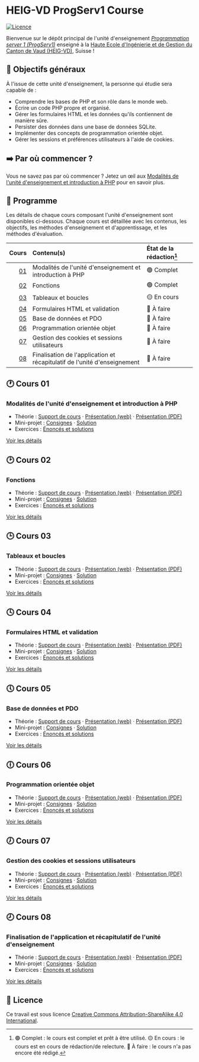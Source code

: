 # HEIG-VD ProgServ1 Course

[![Licence](https://img.shields.io/github/license/heig-vd-progserv1-course/heig-vd-progserv1-course)](./LICENSE.md)

Bienvenue sur le dépôt principal de l'unité d'enseignement
[_Programmation server 1 (ProgServ1)_](https://gaps.heig-vd.ch/consultation/fiches/uv/uv.php?id=7307)
enseigné à la
[Haute Ecole d'Ingénierie et de Gestion du Canton de Vaud (HEIG-VD)](https://heig-vd.ch),
Suisse !

## 🎯 Objectifs généraux

À l'issue de cette unité d'enseignement, la personne qui étudie sera capable de
:

- Comprendre les bases de PHP et son rôle dans le monde web.
- Écrire un code PHP propre et organisé.
- Gérer les formulaires HTML et les données qu'ils contiennent de manière sûre.
- Persister des données dans une base de données SQLite.
- Implémenter des concepts de programmation orientée objet.
- Gérer les sessions et préférences utilisateurs à l'aide de cookies.

## ➡️ Par où commencer ?

Vous ne savez pas par où commencer ? Jetez un œil aux
[Modalités de l'unité d'enseignement et introduction à PHP](#modalités-de-lunité-denseignement-et-introduction-à-php)
pour en savoir plus.

## 📅 Programme

Les détails de chaque cours composant l'unité d'enseignement sont disponibles
ci-dessous. Chaque cours est détaillée avec les contenus, les objectifs, les
méthodes d'enseignement et d'apprentissage, et les méthodes d'évaluation.

|            Cours | Contenu(s)                                                               | État de la rédaction[^etat-de-la-redaction] |
| ---------------: | :----------------------------------------------------------------------- | :------------------------------------------ |
| [01](#-cours-01) | Modalités de l'unité d'enseignement et introduction à PHP                | 🟢 Complet                                  |
| [02](#-cours-02) | Fonctions                                                                | 🟢 Complet                                  |
| [03](#-cours-03) | Tableaux et boucles                                                      | 🟡 En cours                                 |
| [04](#-cours-04) | Formulaires HTML et validation                                           | 🔴 À faire                                  |
| [05](#-cours-05) | Base de données et PDO                                                   | 🔴 À faire                                  |
| [06](#-cours-06) | Programmation orientée objet                                             | 🔴 À faire                                  |
| [07](#-cours-07) | Gestion des cookies et sessions utilisateurs                             | 🔴 À faire                                  |
| [08](#-cours-08) | Finalisation de l'application et récapitulatif de l'unité d'enseignement | 🔴 À faire                                  |

## 🕐 Cours 01

### Modalités de l'unité d'enseignement et introduction à PHP

- Théorie :
  [Support de cours](./01-modalites-de-lunite-denseignement-et-introduction-a-php/01-theorie/README.md)
  ·
  [Présentation (web)](https://heig-vd-progserv1-course.github.io/heig-vd-progserv1-course/01-modalites-de-lunite-denseignement-et-introduction-a-php/01-theorie/index.html)
  ·
  [Présentation (PDF)](https://heig-vd-progserv1-course.github.io/heig-vd-progserv1-course/01-modalites-de-lunite-denseignement-et-introduction-a-php/01-theorie/01-modalites-de-lunite-denseignement-et-introduction-a-php-presentation.pdf)
- Mini-projet :
  [Consignes](./01-modalites-de-lunite-denseignement-et-introduction-a-php/02-mini-project/README.md)
  ·
  [Solution](./01-modalites-de-lunite-denseignement-et-introduction-a-php/02-mini-project/solution/)
- Exercices :
  [Énoncés et solutions](./01-modalites-de-lunite-denseignement-et-introduction-a-php/03-exercices/README.md)

[Voir les détails](./01-modalites-de-lunite-denseignement-et-introduction-a-php/README.md)

## 🕑 Cours 02

### Fonctions

- Théorie : [Support de cours](./02-fonctions/01-theorie/README.md) ·
  [Présentation (web)](https://heig-vd-progserv1-course.github.io/heig-vd-progserv1-course/02-fonctions/01-theorie/index.html)
  ·
  [Présentation (PDF)](https://heig-vd-progserv1-course.github.io/heig-vd-progserv1-course/02-fonctions/01-theorie/02-fonctions-presentation.pdf)
- Mini-projet : [Consignes](./02-fonctions/02-mini-project/README.md) ·
  [Solution](./02-fonctions/02-mini-project/solution/)
- Exercices : [Énoncés et solutions](./02-fonctions/03-exercices/README.md)

[Voir les détails](./02-fonctions/README.md)

## 🕒 Cours 03

### Tableaux et boucles

- Théorie : [Support de cours](./03-tableaux-et-boucles/01-theorie/README.md) ·
  [Présentation (web)](https://heig-vd-progserv1-course.github.io/heig-vd-progserv1-course/03-tableaux-et-boucles/01-theorie/index.html)
  ·
  [Présentation (PDF)](https://heig-vd-progserv1-course.github.io/heig-vd-progserv1-course/03-tableaux-et-boucles/01-theorie/03-tableaux-et-boucles-presentation.pdf)
- Mini-projet : [Consignes](./03-tableaux-et-boucles/02-mini-project/README.md)
  · [Solution](./03-tableaux-et-boucles/02-mini-project/solution/)
- Exercices :
  [Énoncés et solutions](./03-tableaux-et-boucles/03-exercices/README.md)

[Voir les détails](./03-tableaux-et-boucles/README.md)

## 🕓 Cours 04

### Formulaires HTML et validation

- Théorie :
  [Support de cours](./04-formulaires-html-et-validation/01-theorie/README.md) ·
  [Présentation (web)](https://heig-vd-progserv1-course.github.io/heig-vd-progserv1-course/04-formulaires-html-et-validation/01-theorie/index.html)
  ·
  [Présentation (PDF)](https://heig-vd-progserv1-course.github.io/heig-vd-progserv1-course/04-formulaires-html-et-validation/01-theorie/04-formulaires-html-et-validation-presentation.pdf)
- Mini-projet :
  [Consignes](./04-formulaires-html-et-validation/02-mini-project/README.md) ·
  [Solution](./04-formulaires-html-et-validation/02-mini-project/solution/)
- Exercices :
  [Énoncés et solutions](./04-formulaires-html-et-validation/03-exercices/README.md)

[Voir les détails](./04-formulaires-html-et-validation/README.md)

## 🕔 Cours 05

### Base de données et PDO

- Théorie : [Support de cours](./05-base-de-donnees-et-pdo/01-theorie/README.md)
  ·
  [Présentation (web)](https://heig-vd-progserv1-course.github.io/heig-vd-progserv1-course/05-base-de-donnees-et-pdo/01-theorie/index.html)
  ·
  [Présentation (PDF)](https://heig-vd-progserv1-course.github.io/heig-vd-progserv1-course/05-base-de-donnees-et-pdo/01-theorie/05-base-de-donnees-et-pdo-presentation.pdf)
- Mini-projet :
  [Consignes](./05-base-de-donnees-et-pdo/02-mini-project/README.md) ·
  [Solution](./05-base-de-donnees-et-pdo/02-mini-project/solution/)
- Exercices :
  [Énoncés et solutions](./05-base-de-donnees-et-pdo/03-exercices/README.md)

[Voir les détails](./05-base-de-donnees-et-pdo/README.md)

## 🕕 Cours 06

### Programmation orientée objet

- Théorie :
  [Support de cours](./06-programmation-orientee-objet/01-theorie/README.md) ·
  [Présentation (web)](https://heig-vd-progserv1-course.github.io/heig-vd-progserv1-course/06-programmation-orientee-objet/01-theorie/index.html)
  ·
  [Présentation (PDF)](https://heig-vd-progserv1-course.github.io/heig-vd-progserv1-course/06-programmation-orientee-objet/01-theorie/06-programmation-orientee-objet-presentation.pdf)
- Mini-projet :
  [Consignes](./06-programmation-orientee-objet/02-mini-project/README.md) ·
  [Solution](./06-programmation-orientee-objet/02-mini-project/solution/)
- Exercices :
  [Énoncés et solutions](./06-programmation-orientee-objet/03-exercices/README.md)

[Voir les détails](./06-programmation-orientee-objet/README.md)

## 🕖 Cours 07

### Gestion des cookies et sessions utilisateurs

- Théorie :
  [Support de cours](./07-gestion-des-cookies-et-sessions-utilisateurs/01-theorie/README.md)
  ·
  [Présentation (web)](https://heig-vd-progserv1-course.github.io/heig-vd-progserv1-course/07-gestion-des-cookies-et-sessions-utilisateurs/01-theorie/index.html)
  ·
  [Présentation (PDF)](https://heig-vd-progserv1-course.github.io/heig-vd-progserv1-course/07-gestion-des-cookies-et-sessions-utilisateurs/01-theorie/07-gestion-des-cookies-et-sessions-utilisateurs-presentation.pdf)
- Mini-projet :
  [Consignes](./07-gestion-des-cookies-et-sessions-utilisateurs/02-mini-project/README.md)
  ·
  [Solution](./07-gestion-des-cookies-et-sessions-utilisateurs/02-mini-project/solution/)
- Exercices :
  [Énoncés et solutions](./07-gestion-des-cookies-et-sessions-utilisateurs/03-exercices/README.md)

[Voir les détails](./07-gestion-des-cookies-et-sessions-utilisateurs/README.md)

## 🕗 Cours 08

### Finalisation de l'application et récapitulatif de l'unité d'enseignement

- Théorie :
  [Support de cours](./08-finalisation-de-lapplication-et-recapitulatif-de-lunite-denseignement/01-theorie/README.md)
  ·
  [Présentation (web)](https://heig-vd-progserv1-course.github.io/heig-vd-progserv1-course/08-finalisation-de-lapplication-et-recapitulatif-de-lunite-denseignement/01-theorie/index.html)
  ·
  [Présentation (PDF)](https://heig-vd-progserv1-course.github.io/heig-vd-progserv1-course/08-finalisation-de-lapplication-et-recapitulatif-de-lunite-denseignement/01-theorie/08-finalisation-de-lapplication-et-recapitulatif-de-lunite-denseignement-presentation.pdf)
- Mini-projet :
  [Consignes](./08-finalisation-de-lapplication-et-recapitulatif-de-lunite-denseignement/02-mini-project/README.md)
  ·
  [Solution](./08-finalisation-de-lapplication-et-recapitulatif-de-lunite-denseignement/02-mini-project/solution/)
- Exercices :
  [Énoncés et solutions](./08-finalisation-de-lapplication-et-recapitulatif-de-lunite-denseignement/03-exercices/README.md)

[Voir les détails](./08-finalisation-de-lapplication-et-recapitulatif-de-lunite-denseignement/README.md)

## 📜 Licence

Ce travail est sous licence
[Creative Commons Attribution-ShareAlike 4.0 International](./LICENSE.md).

[^etat-de-la-redaction]:
    🟢 Complet : le cours est complet et prêt à être utilisé. 🟡 En cours : le
    cours est en cours de rédaction/de relecture. 🔴 À faire : le cours n'a pas
    encore été rédigé.
